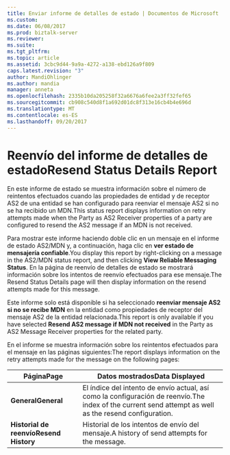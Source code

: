 ```yaml
---
title: Enviar informe de detalles de estado | Documentos de Microsoft
ms.custom: 
ms.date: 06/08/2017
ms.prod: biztalk-server
ms.reviewer: 
ms.suite: 
ms.tgt_pltfrm: 
ms.topic: article
ms.assetid: 3cbc9d44-9a9a-4272-a138-ebd126a9f809
caps.latest.revision: "3"
author: MandiOhlinger
ms.author: mandia
manager: anneta
ms.openlocfilehash: 2335b10da205258f32a6676a6fee2a3ff32fef65
ms.sourcegitcommit: cb908c540d8f1a692d01dc8f313e16cb4b4e696d
ms.translationtype: MT
ms.contentlocale: es-ES
ms.lasthandoff: 09/20/2017
---
```

# <a name="resend-status-details-report"></a><span data-ttu-id="01e52-102">Reenvío del informe de detalles de estado</span><span class="sxs-lookup"><span data-stu-id="01e52-102">Resend Status Details Report</span></span>
<span data-ttu-id="01e52-103">En este informe de estado se muestra información sobre el número de reintentos efectuados cuando las propiedades de entidad y de receptor AS2 de una entidad se han configurado para reenviar el mensaje AS2 si no se ha recibido un MDN.</span><span class="sxs-lookup"><span data-stu-id="01e52-103">This status report displays information on retry attempts made when the Party as AS2 Receiver properties of a party are configured to resend the AS2 message if an MDN is not received.</span></span>  
  
 <span data-ttu-id="01e52-104">Para mostrar este informe haciendo doble clic en un mensaje en el informe de estado AS2/MDN y, a continuación, haga clic en **ver estado de mensajería confiable**.</span><span class="sxs-lookup"><span data-stu-id="01e52-104">You display this report by right-clicking on a message in the AS2/MDN status report, and then clicking **View Reliable Messaging Status**.</span></span> <span data-ttu-id="01e52-105">En la página de reenvío de detalles de estado se mostrará información sobre los intentos de reenvío efectuados para ese mensaje.</span><span class="sxs-lookup"><span data-stu-id="01e52-105">The Resend Status Details page will then display information on the resend attempts made for this message.</span></span>  
  
 <span data-ttu-id="01e52-106">Este informe solo está disponible si ha seleccionado **reenviar mensaje AS2 si no se recibe MDN** en la entidad como propiedades de receptor del mensaje AS2 de la entidad relacionada.</span><span class="sxs-lookup"><span data-stu-id="01e52-106">This report is only available if you have selected **Resend AS2 message if MDN not received** in the Party as AS2 Message Receiver properties for the related party.</span></span>  
  
 <span data-ttu-id="01e52-107">En el informe se muestra información sobre los reintentos efectuados para el mensaje en las páginas siguientes:</span><span class="sxs-lookup"><span data-stu-id="01e52-107">The report displays information on the retry attempts made for the message on the following pages:</span></span>  
  
|<span data-ttu-id="01e52-108">Página</span><span class="sxs-lookup"><span data-stu-id="01e52-108">Page</span></span>|<span data-ttu-id="01e52-109">Datos mostrados</span><span class="sxs-lookup"><span data-stu-id="01e52-109">Data Displayed</span></span>|  
|----------|--------------------|  
|<span data-ttu-id="01e52-110">**General**</span><span class="sxs-lookup"><span data-stu-id="01e52-110">**General**</span></span>|<span data-ttu-id="01e52-111">El índice del intento de envío actual, así como la configuración de reenvío.</span><span class="sxs-lookup"><span data-stu-id="01e52-111">The index of the current send attempt as well as the resend configuration.</span></span>|  
|<span data-ttu-id="01e52-112">**Historial de reenvío**</span><span class="sxs-lookup"><span data-stu-id="01e52-112">**Resend History**</span></span>|<span data-ttu-id="01e52-113">Historial de los intentos de envío del mensaje.</span><span class="sxs-lookup"><span data-stu-id="01e52-113">A history of send attempts for the message.</span></span>|